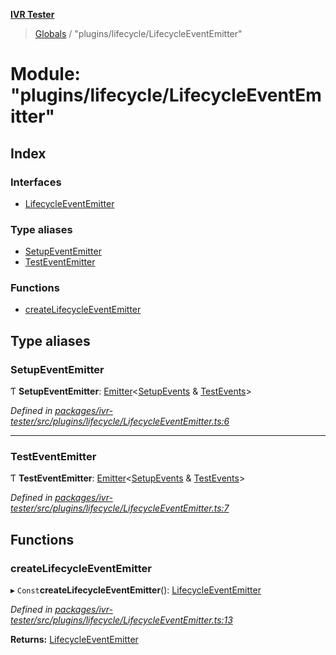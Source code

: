 **[IVR Tester](../README.md)**

> [Globals](../README.md) / "plugins/lifecycle/LifecycleEventEmitter"

# Module: "plugins/lifecycle/LifecycleEventEmitter"

## Index

### Interfaces

* [LifecycleEventEmitter](../interfaces/_plugins_lifecycle_lifecycleeventemitter_.lifecycleeventemitter.md)

### Type aliases

* [SetupEventEmitter](_plugins_lifecycle_lifecycleeventemitter_.md#setupeventemitter)
* [TestEventEmitter](_plugins_lifecycle_lifecycleeventemitter_.md#testeventemitter)

### Functions

* [createLifecycleEventEmitter](_plugins_lifecycle_lifecycleeventemitter_.md#createlifecycleeventemitter)

## Type aliases

### SetupEventEmitter

Ƭ  **SetupEventEmitter**: [Emitter](../interfaces/_plugins_emitter_.emitter.md)\<[SetupEvents](_plugins_lifecycle_setupevents_.md#setupevents) & [TestEvents](_plugins_lifecycle_testevents_.md#testevents)>

*Defined in [packages/ivr-tester/src/plugins/lifecycle/LifecycleEventEmitter.ts:6](https://github.com/SketchingDev/ivr-tester/blob/7751f4b/packages/ivr-tester/src/plugins/lifecycle/LifecycleEventEmitter.ts#L6)*

___

### TestEventEmitter

Ƭ  **TestEventEmitter**: [Emitter](../interfaces/_plugins_emitter_.emitter.md)\<[SetupEvents](_plugins_lifecycle_setupevents_.md#setupevents) & [TestEvents](_plugins_lifecycle_testevents_.md#testevents)>

*Defined in [packages/ivr-tester/src/plugins/lifecycle/LifecycleEventEmitter.ts:7](https://github.com/SketchingDev/ivr-tester/blob/7751f4b/packages/ivr-tester/src/plugins/lifecycle/LifecycleEventEmitter.ts#L7)*

## Functions

### createLifecycleEventEmitter

▸ `Const`**createLifecycleEventEmitter**(): [LifecycleEventEmitter](../interfaces/_plugins_lifecycle_lifecycleeventemitter_.lifecycleeventemitter.md)

*Defined in [packages/ivr-tester/src/plugins/lifecycle/LifecycleEventEmitter.ts:13](https://github.com/SketchingDev/ivr-tester/blob/7751f4b/packages/ivr-tester/src/plugins/lifecycle/LifecycleEventEmitter.ts#L13)*

**Returns:** [LifecycleEventEmitter](../interfaces/_plugins_lifecycle_lifecycleeventemitter_.lifecycleeventemitter.md)
